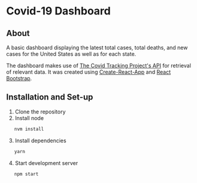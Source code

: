 # Covid-19 Dashboard
## About
A basic dashboard displaying the latest total cases, total deaths, and new cases for the United States as well as for each state.

The dashboard makes use of [The Covid Tracking Project's API](https://covidtracking.com/data/api) for retrieval of relevant data. It was created using [Create-React-App](https://github.com/facebook/create-react-app) and [React Bootstrap](https://react-bootstrap.github.io/).

## Installation and Set-up
1. Clone the repository
2. Install node

```sh
   nvm install
   ```
   
3. Install dependencies
```sh
   yarn
   ```

4. Start development server
```sh
   npm start
   ```
